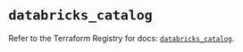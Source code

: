 # `databricks_catalog`

Refer to the Terraform Registry for docs: [`databricks_catalog`](https://registry.terraform.io/providers/databricks/databricks/1.55.0/docs/resources/catalog).
